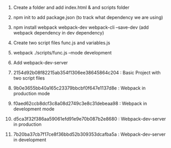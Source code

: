 1. Create a folder and add index.html & and scripts folder
2. npm init to add package.json (to track what dependency we are using)
3. npm install webpack webpack-dev webpack-cli –save-dev (add webpack dependency in dev dependency)
4. Create two script files func.js and variables.js
5. webpack ./scripts/func.js –mode development
6. Add webpack-dev-server



1. 2154d92b08f82215ab354f1306ee38645864c204 : Basic Project with two script files
2. 9b0e3655bb40a165c23379bbcbf0f647e1137d8e : Webpack in production mode
3. f0aed62ccb8dcf3c8a08d2749c3e8c31debeaa98 : Webpack in development mode
4. d5ca3f32f386aa59061efd91e9e70b087b2e8680 : Webpack-dev-server in production
5. 7b20ba37cb7f17ce8f36bbd52b309353dcafba5a : Webpack-dev-server in development
